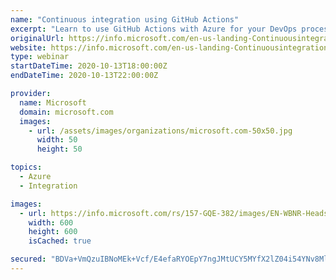 ```yaml
---
name: "Continuous integration using GitHub Actions"
excerpt: "Learn to use GitHub Actions with Azure for your DevOps process."
originalUrl: https://info.microsoft.com/en-us-landing-ContinuousintegrationusingGitHubActions-none.html
website: https://info.microsoft.com/en-us-landing-ContinuousintegrationusingGitHubActions-none.html
type: webinar
startDateTime: 2020-10-13T18:00:00Z
endDateTime: 2020-10-13T22:00:00Z

provider:
  name: Microsoft
  domain: microsoft.com
  images:
    - url: /assets/images/organizations/microsoft.com-50x50.jpg
      width: 50
      height: 50

topics:
  - Azure
  - Integration

images:
  - url: https://info.microsoft.com/rs/157-GQE-382/images/EN-WBNR-Headshot-sidney-SRDEM39929.jpg
    width: 600
    height: 600
    isCached: true

secured: "BDVa+VmQzuIBNoMEk+Vcf/E4efaRYOEpY7ngJMtUCY5MYfX2lZ04i54YNv8MlZvdUEwUXO/dLralS1DuAtNKb+/kzn864M0CQaZGMkRCTW3mRzmkqqNwJwmjcpBs91+qE5twsIiXCrBGMgXpEYKOV+H50d5SJ7olqSjzdQ46CJTA6QOR4dpvf3b12K6l4ZRJQBcagGqNR0Fdzzsbwa/mlsuD0sLipGok/WswapkQrfPiKaBCSHmcGf4PWFlUEk3eIY/t5QVuvdMMv998FPNR4EH1JM1IsSNCb688Z+VgIYP4E7UmEd3nzJLXeFidamoHoT+v73dxnYZ0thNrLZ4akw6dPtO0tfsroPVUEYnMMEg=;LX5XKVeT+vmbd5fh4evClA=="
---
```


